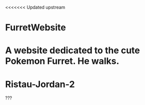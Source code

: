 <<<<<<< Updated upstream
# FurretWebsite
 A website dedicated to the cute Pokemon Furret. He walks.
=======
# Ristau-Jordan-2
 ???


<head> </head>
<body> </body>